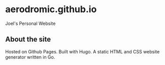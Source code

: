 # aerodromic.github.io
Joel's Personal Website

## About the site
Hosted on Github Pages. Built with Hugo. A static HTML and CSS website generator written in Go.
